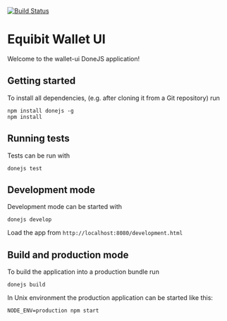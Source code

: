 [![Build Status](https://travis-ci.org/Equibit/wallet-ui.png?branch=development)](https://travis-ci.org/Equibit/wallet-ui)

# Equibit Wallet UI

Welcome to the wallet-ui DoneJS application!

## Getting started

To install all dependencies, (e.g. after cloning it from a Git repository) run

```
npm install donejs -g
npm install
```

## Running tests

Tests can be run with

```
donejs test
```

## Development mode

Development mode can be started with

```
donejs develop
```

Load the app from `http://localhost:8080/development.html`

## Build and production mode

To build the application into a production bundle run

```
donejs build
```

In Unix environment the production application can be started like this:

```
NODE_ENV=production npm start
```

